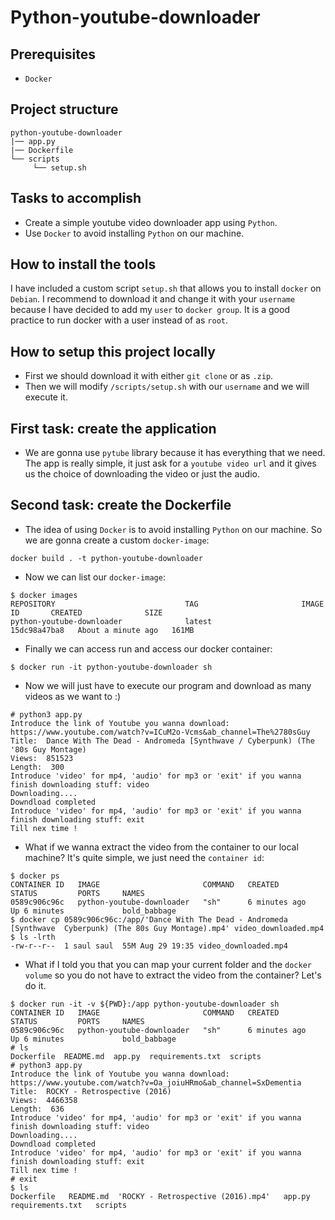 # Python-youtube-downloader
## Prerequisites
* `Docker`

## Project structure
```
python-youtube-downloader
|── app.py
|── Dockerfile    
└── scripts
     └── setup.sh
```
## Tasks to accomplish
- Create a simple youtube video downloader app using `Python`.
- Use `Docker` to avoid installing `Python` on our machine.

## How to install the tools
I have included a custom script `setup.sh` that allows you to install `docker` on `Debian`.
I recommend to download it and change it with your `username` because I have decided to add my `user` to `docker group`. It is a good practice to run docker with a user instead of as `root`.

## How to setup this project locally
- First we should download it with either `git clone` or as `.zip`.
- Then we will modify `/scripts/setup.sh` with our `username` and we will execute it.

## First task: create the application
- We are gonna use `pytube` library because it has everything that we need. The app is really simple, it just ask for a `youtube video url` and it gives us the choice of downloading the video or just the audio.

## Second task: create the Dockerfile
- The idea of using `Docker` is to avoid installing `Python` on our machine. So we are gonna create a custom `docker-image`:
````
docker build . -t python-youtube-downloader
````
- Now we can list our `docker-image`:
````
$ docker images
REPOSITORY                             TAG                       IMAGE ID       CREATED              SIZE
python-youtube-downloader              latest                    15dc98a47ba8   About a minute ago   161MB
````
- Finally we can access run and access our docker container:
````
$ docker run -it python-youtube-downloader sh
````
- Now we will just have to execute our program and download as many videos as we want to :)
````
# python3 app.py
Introduce the link of Youtube you wanna download: https://www.youtube.com/watch?v=ICuM2o-Vcms&ab_channel=The%2780sGuy
Title:  Dance With The Dead - Andromeda [Synthwave / Cyberpunk) (The '80s Guy Montage)
Views:  851523
Length:  300
Introduce 'video' for mp4, 'audio' for mp3 or 'exit' if you wanna finish downloading stuff: video
Downloading....
Downdload completed
Introduce 'video' for mp4, 'audio' for mp3 or 'exit' if you wanna finish downloading stuff: exit
Till nex time !
````
- What if we wanna extract the video from the container to our local machine? It's quite simple, we just need the `container id`:
````
$ docker ps
CONTAINER ID   IMAGE                       COMMAND   CREATED         STATUS         PORTS     NAMES
0589c906c96c   python-youtube-downloader   "sh"      6 minutes ago   Up 6 minutes             bold_babbage
$ docker cp 0589c906c96c:/app/'Dance With The Dead - Andromeda [Synthwave  Cyberpunk) (The 80s Guy Montage).mp4' video_downloaded.mp4
$ ls -lrth
-rw-r--r--  1 saul saul  55M Aug 29 19:35 video_downloaded.mp4
````
- What if I told you that you can map your current folder and the `docker volume` so you do not have to extract the video from the container? Let's do it.
````
$ docker run -it -v ${PWD}:/app python-youtube-downloader sh
CONTAINER ID   IMAGE                       COMMAND   CREATED         STATUS         PORTS     NAMES
0589c906c96c   python-youtube-downloader   "sh"      6 minutes ago   Up 6 minutes             bold_babbage
# ls
Dockerfile  README.md  app.py  requirements.txt  scripts
# python3 app.py
Introduce the link of Youtube you wanna download: https://www.youtube.com/watch?v=Oa_joiuHRmo&ab_channel=SxDementia
Title:  ROCKY - Retrospective (2016)
Views:  4466358
Length:  636
Introduce 'video' for mp4, 'audio' for mp3 or 'exit' if you wanna finish downloading stuff: video
Downloading....
Downdload completed
Introduce 'video' for mp4, 'audio' for mp3 or 'exit' if you wanna finish downloading stuff: exit
Till nex time !
# exit
$ ls
Dockerfile   README.md  'ROCKY - Retrospective (2016).mp4'   app.py   requirements.txt   scripts
````
